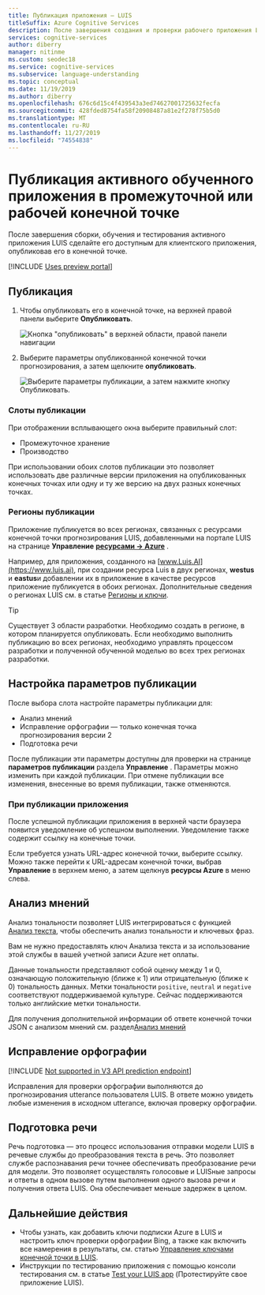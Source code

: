 ```yaml
---
title: Публикация приложения — LUIS
titleSuffix: Azure Cognitive Services
description: После завершения создания и проверки рабочего приложения LUIS, сделайте его доступным для приложения клиента путем его публикации в конечной точке.
services: cognitive-services
author: diberry
manager: nitinme
ms.custom: seodec18
ms.service: cognitive-services
ms.subservice: language-understanding
ms.topic: conceptual
ms.date: 11/19/2019
ms.author: diberry
ms.openlocfilehash: 676c6d15c4f439543a3ed74627001725632fecfa
ms.sourcegitcommit: 428fded8754fa58f20908487a81e2f278f75b5d0
ms.translationtype: MT
ms.contentlocale: ru-RU
ms.lasthandoff: 11/27/2019
ms.locfileid: "74554838"
---
```

# <a name="publish-your-active-trained-app-to-a-staging-or-production-endpoint"></a>Публикация активного обученного приложения в промежуточной или рабочей конечной точке

После завершения сборки, обучения и тестирования активного приложения LUIS сделайте его доступным для клиентского приложения, опубликовав его в конечной точке. 

[!INCLUDE [Uses preview portal](includes/uses-portal-preview.md)]

## <a name="publishing"></a>Публикация

1. Чтобы опубликовать его в конечной точке, на верхней правой панели выберите **Опубликовать**. 

    ![Кнопка "опубликовать" в верхней области, правой панели навигации](./media/luis-how-to-publish-app/publish-top-nav-bar.png)

1. Выберите параметры опубликованной конечной точки прогнозирования, а затем щелкните **опубликовать**.

    ![Выберите параметры публикации, а затем нажмите кнопку Опубликовать.](./media/luis-how-to-publish-app/publish-pop-up.png)

### <a name="publishing-slots"></a>Слоты публикации

При отображении всплывающего окна выберите правильный слот: 

* Промежуточное хранение
* Производство 

При использовании обоих слотов публикации это позволяет использовать две различные версии приложения на опубликованных конечных точках или одну и ту же версию на двух разных конечных точках. 

### <a name="publishing-regions"></a>Регионы публикации

Приложение публикуется во всех регионах, связанных с ресурсами конечной точки прогнозирования LUIS, добавленными на портале LUIS на странице **Управление** **[ресурсами -> Azure](luis-how-to-azure-subscription.md#assign-a-resource-to-an-app)** . 

Например, для приложения, созданного на [www.Luis.AI](https://www.luis.ai), при создании ресурса Luis в двух регионах, **westus** и **eastus**и добавлении их в приложение в качестве ресурсов приложение публикуется в обоих регионах. Дополнительные сведения о регионах LUIS см. в статье [Регионы и ключи](luis-reference-regions.md).

> [!TIP]
> Существует 3 области разработки. Необходимо создать в регионе, в котором планируется опубликовать. Если необходимо выполнить публикацию во всех регионах, необходимо управлять процессом разработки и полученной обученной моделью во всех трех регионах разработки. 


## <a name="configuring-publish-settings"></a>Настройка параметров публикации

После выбора слота настройте параметры публикации для:

* Анализ мнений
* Исправление орфографии — только конечная точка прогнозирования версии 2
* Подготовка речи 

После публикации эти параметры доступны для проверки на странице **параметров публикации** раздела **Управление** . Параметры можно изменить при каждой публикации. При отмене публикации все изменения, внесенные во время публикации, также отменяются. 

### <a name="when-your-app-is-published"></a>При публикации приложения

После успешной публикации приложения в верхней части браузера появится уведомление об успешном выполнении. Уведомление также содержит ссылку на конечные точки. 

Если требуется узнать URL-адрес конечной точки, выберите ссылку. Можно также перейти к URL-адресам конечной точки, выбрав **Управление** в верхнем меню, а затем щелкнув **ресурсы Azure** в меню слева. 

## <a name="sentiment-analysis"></a>Анализ мнений

<a name="enable-sentiment-analysis"></a>

Анализ тональности позволяет LUIS интегрироваться с функцией [Анализ текста](https://azure.microsoft.com/services/cognitive-services/text-analytics/), чтобы обеспечить анализ тональности и ключевых фраз. 

Вам не нужно предоставлять ключ Анализа текста и за использование этой службы в вашей учетной записи Azure нет оплаты. 

Данные тональности представляют собой оценку между 1 и 0, означающую положительную (ближе к 1) или отрицательную (ближе к 0) тональность данных. Метки тональности `positive`, `neutral` и `negative` соответствуют поддерживаемой культуре. Сейчас поддерживаются только английские метки тональности. 

Для получения дополнительной информации об ответе конечной точки JSON с анализом мнений см. раздел[Анализ мнений](luis-concept-data-extraction.md#sentiment-analysis)

## <a name="spelling-correction"></a>Исправление орфографии

[!INCLUDE [Not supported in V3 API prediction endpoint](./includes/v2-support-only.md)]

Исправления для проверки орфографии выполняются до прогнозирования utterance пользователя LUIS. В ответе можно увидеть любые изменения в исходном utterance, включая проверку орфографии.

## <a name="speech-priming"></a>Подготовка речи

Речь подготовка — это процесс использования отправки модели LUIS в речевые службы до преобразования текста в речь. Это позволяет службе распознавания речи точнее обеспечивать преобразование речи для модели. Это позволяет осуществлять голосовые и LUISные запросы и ответы в одном вызове путем выполнения одного вызова речи и получения ответа LUIS. Она обеспечивает меньше задержек в целом.

## <a name="next-steps"></a>Дальнейшие действия

* Чтобы узнать, как добавить ключи подписки Azure в LUIS и настроить ключ проверки орфографии Bing, а также как включить все намерения в результаты, см. статью [Управление ключами конечной точки в LUIS](./luis-how-to-azure-subscription.md).
* Инструкции по тестированию приложения с помощью консоли тестирования см. в статье [Test your LUIS app](luis-interactive-test.md) (Протестируйте свое приложение LUIS).

